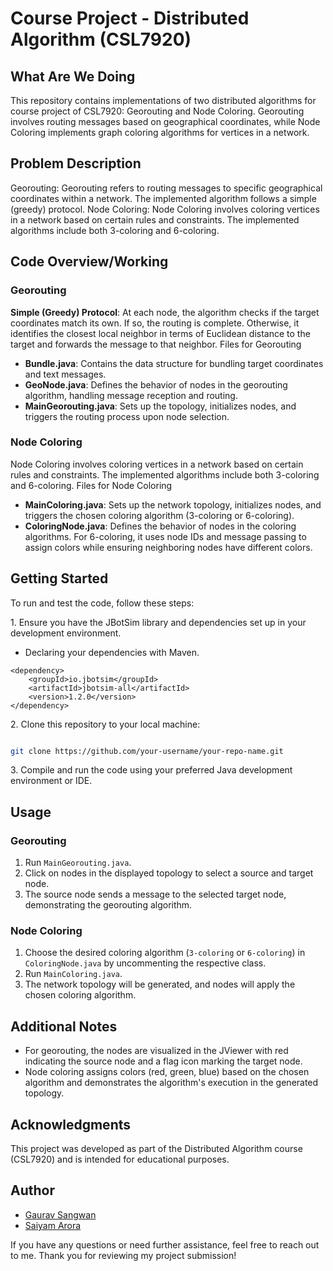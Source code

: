 # Course Project - Distributed Algorithm (CSL7920)

## What Are We Doing
This repository contains implementations of two distributed algorithms for course project of CSL7920: Georouting and Node Coloring. Georouting involves routing messages based on geographical coordinates, while Node Coloring implements graph coloring algorithms for vertices in a network.

## Problem Description
Georouting: Georouting refers to routing messages to specific geographical coordinates within a network. The implemented algorithm follows a simple (greedy) protocol. 
Node Coloring: Node Coloring involves coloring vertices in a network based on certain rules and constraints. The implemented algorithms include both 3-coloring and 6-coloring.

## Code Overview/Working
### Georouting
**Simple (Greedy) Protocol**: At each node, the algorithm checks if the target coordinates match its own. If so, the routing is complete. Otherwise, it identifies the closest local neighbor in terms of Euclidean distance to the target and forwards the message to that neighbor.
Files for Georouting
- **Bundle.java**: Contains the data structure for bundling target coordinates and text messages.
- **GeoNode.java**: Defines the behavior of nodes in the georouting algorithm, handling message reception and routing.
- **MainGeorouting.java**: Sets up the topology, initializes nodes, and triggers the routing process upon node selection.
### Node Coloring
Node Coloring involves coloring vertices in a network based on certain rules and constraints. The implemented algorithms include both 3-coloring and 6-coloring.
Files for Node Coloring
- **MainColoring.java**: Sets up the network topology, initializes nodes, and triggers the chosen coloring algorithm (3-coloring or 6-coloring).
- **ColoringNode.java**: Defines the behavior of nodes in the coloring algorithms. For 6-coloring, it uses node IDs and message passing to assign colors while ensuring neighboring nodes have different colors.

## Getting Started

To run and test the code, follow these steps:

1\. Ensure you have the JBotSim library and dependencies set up in your development environment.
- Declaring your dependencies with Maven.
```
<dependency>
    <groupId>io.jbotsim</groupId>
    <artifactId>jbotsim-all</artifactId>
    <version>1.2.0</version>
</dependency>
```
2\. Clone this repository to your local machine:

```bash

git clone https://github.com/your-username/your-repo-name.git

```

3\. Compile and run the code using your preferred Java development environment or IDE.

## Usage
### Georouting
1. Run `MainGeorouting.java`.
2. Click on nodes in the displayed topology to select a source and target node.
3. The source node sends a message to the selected target node, demonstrating the georouting algorithm.

### Node Coloring
1. Choose the desired coloring algorithm (`3-coloring` or `6-coloring`) in `ColoringNode.java` by uncommenting the respective class.
2. Run `MainColoring.java`.
3. The network topology will be generated, and nodes will apply the chosen coloring algorithm.

## Additional Notes
- For georouting, the nodes are visualized in the JViewer with red indicating the source node and a flag icon marking the target node.
- Node coloring assigns colors (red, green, blue) based on the chosen algorithm and demonstrates the algorithm's execution in the generated topology.

## Acknowledgments
This project was developed as part of the Distributed Algorithm course (CSL7920) and is intended for educational purposes.

## Author
- [Gaurav Sangwan](https://github.com/gauravsangwan)
- [Saiyam Arora](https://github.com/SamArora18)

If you have any questions or need further assistance, feel free to reach out to me. Thank you for reviewing my project submission!
